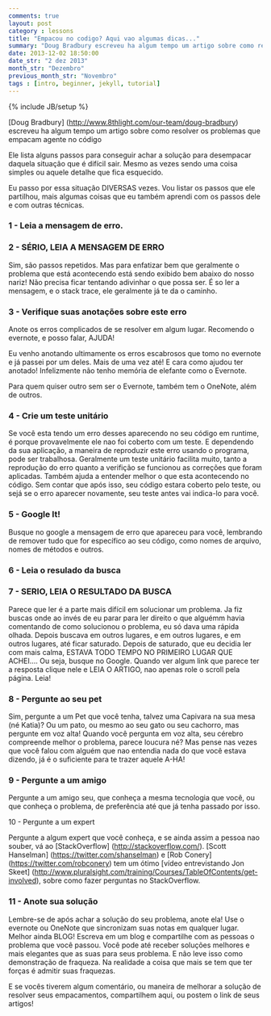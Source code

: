 ```yaml
---
comments: true
layout: post
category : lessons
title: "Empacou no codigo? Aqui vao algumas dicas..."
summary: "Doug Bradbury escreveu ha algum tempo um artigo sobre como resolver os problemas que empacam agente no codigo..."
date: 2013-12-02 18:50:00
date_str: "2 dez 2013"
month_str: "Dezembro"
previous_month_str: "Novembro"
tags : [intro, beginner, jekyll, tutorial]
---
```

{% include JB/setup %}

[Doug Bradbury] (http://www.8thlight.com/our-team/doug-bradbury) escreveu ha algum tempo um artigo sobre como resolver os problemas que empacam agente no código

Ele lista alguns passos para conseguir achar a solução para desempacar daquela situação que é difícil sair. Mesmo as vezes sendo uma coisa simples ou aquele detalhe que fica esquecido.

Eu passo por essa situação DIVERSAS vezes. Vou listar os passos que ele partilhou, mais algumas coisas que eu também aprendi com os passos dele e com outras técnicas.


### 1 - Leia a mensagem de erro.


### 2 - SÉRIO, LEIA A MENSAGEM DE ERRO


Sim, são passos repetidos. Mas para enfatizar bem que geralmente o problema que está acontecendo está sendo exibido bem abaixo do nosso nariz! Não precisa ficar tentando adivinhar o que possa ser. É so ler a mensagem, e o stack trace, ele geralmente já te da o caminho.


### 3 - Verifique suas anotações sobre este erro


Anote os erros complicados de se resolver em algum lugar. Recomendo o evernote, e posso falar, AJUDA!

Eu venho anotando ultimamente os erros escabrosos que tomo no evernote e já passei por um deles. Mais de uma vez até! E cara como ajudou ter anotado! Infelizmente não tenho memória de elefante como o Evernote.

Para quem quiser outro sem ser o Evernote, também tem o OneNote, além de outros.


### 4 - Crie um teste unitário


Se você esta tendo um erro desses aparecendo no seu código em runtime, é porque provavelmente ele nao foi coberto com um teste. E dependendo da sua aplicação, a maneira de reproduzir este erro usando o programa, pode ser trabalhosa. Geralmente um teste unitário facilita muito, tanto a reprodução do erro quanto a verifição se funcionou as correções que foram aplicadas. Também ajuda a entender melhor o que esta acontecendo no código. Sem contar que após isso, seu código estara coberto pelo teste, ou sejá se o erro aparecer novamente, seu teste antes vai indica-lo para você.


### 5 - Google It!


Busque no google a mensagem de erro que apareceu para você, lembrando de remover tudo que for específico ao seu código, como nomes de arquivo, nomes de métodos e outros.


### 6 - Leia o resulado da busca


### 7 - SERIO, LEIA O RESULTADO DA BUSCA


Parece que ler é a parte mais difícil em solucionar um problema. Ja fiz buscas onde ao invés de eu parar para ler direito o que alguémm havia comentando de como solucionou o problema, eu só dava uma rápida olhada. Depois buscava em outros lugares, e em outros lugares, e em outros lugares, até ficar saturado. Depois de saturado, que eu decidia ler com mais calma, ESTAVA TODO TEMPO NO PRIMEIRO LUGAR QUE ACHEI.... Ou seja, busque no Google. Quando ver algum link que parece ter a resposta clique nele e LEIA O ARTIGO, nao apenas role o scroll pela página. Leia!


### 8 - Pergunte ao seu pet


Sim, pergunte a um Pet que você tenha, talvez uma Capivara na sua mesa (né Katia)? Ou um pato, ou mesmo ao seu gato ou seu cachorro, mas pergunte em voz alta! Quando você pergunta em voz alta, seu cérebro compreende melhor o problema, parece loucura né? Mas pense nas vezes que você falou com alguém que nao entendia nada do que você estava dizendo, já é o suficiente para te trazer aquele A-HA!


### 9 - Pergunte a um amigo


Pergunte a um amigo seu, que conheça a mesma tecnologia que você, ou que conheça o problema, de preferência até que já tenha passado por isso.


10 - Pergunte a um expert

Pergunte a algum expert que você conheça, e se ainda assim a pessoa nao souber, vá ao [StackOverflow] (http://stackoverflow.com/). [Scott Hanselman] (https://twitter.com/shanselman) e [Rob Conery] (https://twitter.com/robconery) tem um ótimo [vídeo entrevistando Jon Skeet] (http://www.pluralsight.com/training/Courses/TableOfContents/get-involved), sobre como fazer perguntas no StackOverflow.


### 11 - Anote sua solução


Lembre-se de após achar a solução do seu problema, anote ela! Use o evernote ou OneNote que sincronizam suas notas em qualquer lugar. Melhor ainda BLOG! Escreva em um blog e compartilhe com as pessoas o problema que você passou. Você pode até receber soluções melhores e mais elegantes que as suas para seus problema. E não leve isso como demonstração de fraqueza. Na realidade a coisa que mais se tem que ter forças é admitir suas fraquezas.

E se vocês tiverem algum comentário, ou maneira de melhorar a solução de resolver seus empacamentos, compartilhem aqui, ou postem o link de seus artigos!
